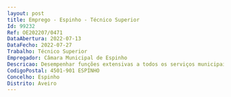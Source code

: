 ```yaml
--- 
layout: post
title: Emprego - Espinho - Técnico Superior
Id: 99232
Ref: OE202207/0471
DataAbertura: 2022-07-13
DataFecho: 2022-07-27
Trabalho: Técnico Superior
Empregador: Câmara Municipal de Espinho
Descricao: Desempenhar funções extensivas a todos os serviços municipais, prestando apoio jurídico transversal no âmbito das atribuições do município  elaborar informações e pareceres  assegurar a instrução de processos disciplinares  realizar propostas de decisão final nos processos de contraordenação competência da autarquia  elaborar propostas de normas internas e regulamentos  assegurar apoio técnico jurídico aos serviços e órgãos autárquicos sobre questões ou processos que lhe sejam submetidos.
CodigoPostal: 4501-901 ESPINHO
Concelho: Espinho
Distrito: Aveiro
--- 
```

